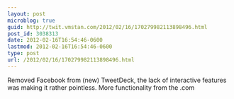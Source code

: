 ```yaml
---
layout: post
microblog: true
guid: http://twit.vmstan.com/2012/02/16/170279982113898496.html
post_id: 3038313
date: 2012-02-16T16:54:46-0600
lastmod: 2012-02-16T16:54:46-0600
type: post
url: /2012/02/16/170279982113898496.html
---
```

Removed Facebook from (new) TweetDeck, the lack of interactive features was making it rather pointless. More functionality from the .com
